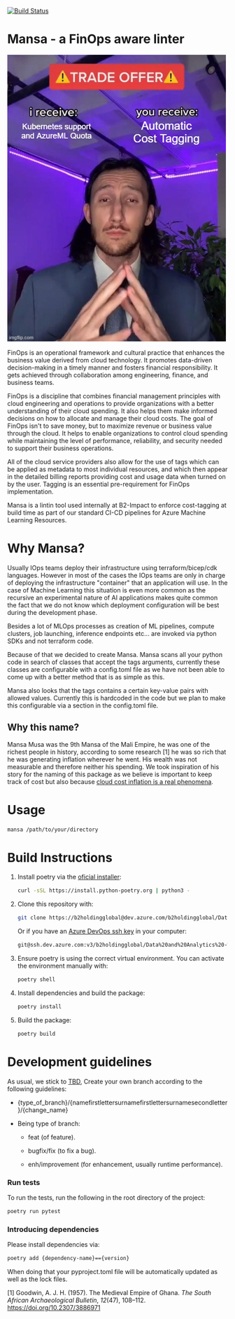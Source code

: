 [![Build Status](https://dev.azure.com/b2holdingglobal/Data%20and%20Analytics%20-%20Internal/_apis/build/status%2Fdna-mansa?branchName=main)](https://dev.azure.com/b2holdingglobal/Data%20and%20Analytics%20-%20Internal/_build/latest?definitionId=320&branchName=main)

# Mansa - a FinOps aware linter

![image.jpg](./docs/images/meme.jpg)

FinOps is an operational framework and cultural practice that enhances the business value derived from cloud technology. It promotes data-driven decision-making in a timely manner and fosters financial responsibility. It gets achieved through collaboration among engineering, finance, and business teams.

FinOps is a discipline that combines financial management principles with cloud engineering and operations to provide organizations with a better understanding of their cloud spending. It also helps them make informed decisions on how to allocate and manage their cloud costs. The goal of FinOps isn't to save money, but to maximize revenue or business value through the cloud. It helps to enable organizations to control cloud spending while maintaining the level of performance, reliability, and security needed to support their business operations.

All of the cloud service providers also allow for the use of tags which can be applied as metadata to most individual resources, and which then appear in the detailed billing reports providing cost and usage data when turned on by the user. Tagging is an essential pre-requirement for FinOps implementation.

Mansa is a lintin tool used internally at B2-Impact to enforce cost-tagging at build time as part of our standard CI-CD pipelines for Azure Machine Learning Resources.

# Why Mansa?

Usually IOps teams deploy their infrastructure using terraform/bicep/cdk languages. However in most of the cases the IOps teams are only in charge of deploying the infrastructure "container" that an application will use. In the case of Machine Learning this situation is even more common as the recursive an experimental nature of AI applications makes quite common the fact that we do not know which deployment configuration will be best during the development phase.

Besides a lot of MLOps processes as creation of ML pipelines, compute clusters, job launching, inference endpoints etc... are invoked via python SDKs and not terraform code.

Because of that we decided to create Mansa. Mansa scans all your python code in search of classes that accept the tags arguments, currently these classes are configurable with a config.toml file as we have not been able to come up with a better method that is as simple as this.

Mansa also looks that the tags contains a certain key-value pairs with allowed values. Currently this is hardcoded in the code but we plan to make this configurable via a section in the config.toml file.

## Why this name?

Mansa Musa was the 9th Mansa of the Mali Empire, he was one of the richest people in history, according to some research \[1\] he was so rich that he was generating inflation wherever he went. His wealth was not measurable and therefore neither his spending. We took inspiration of his story for the naming of this package as we believe is important to keep track of cost but also because [cloud cost inflation is a real phenomena](https://www.techtarget.com/searchcio/news/366570542/Cloud-costs-continue-to-rise-in-2024#:~:text=The%20cloud%20inflation%20trend%20looks,pattern%20of%20rising%20cloud%20costs.).

# Usage

``` bash
mansa /path/to/your/directory
```

# Build Instructions

1.  Install poetry via the [oficial installer](https://python-poetry.org/docs/#installing-with-the-official-installer):

    ``` bash
    curl -sSL https://install.python-poetry.org | python3 -
    ```

2.  Clone this repository with:

    ``` bash
    git clone https://b2holdingglobal@dev.azure.com/b2holdingglobal/Data%20and%20Analytics%20-%20Internal/_git/dna-mansa
    ```

    Or if you have an [Azure DevOps ssh key](https://learn.microsoft.com/en-us/azure/devops/repos/git/use-ssh-keys-to-authenticate?view=azure-devops) in your computer:

    ``` bash
    git@ssh.dev.azure.com:v3/b2holdingglobal/Data%20and%20Analytics%20-%20Internal/dna-mansa
    ```

3.  Ensure poetry is using the correct virtual environment. You can activate the environment manually with:

    ``` bash
    poetry shell
    ```

4.  Install dependencies and build the package:

    ``` bash
    poetry install
    ```

5.  Build the package:

    ``` bash
    poetry build
    ```

# Development guidelines

As usual, we stick to [TBD](https://trunkbaseddevelopment.com/), Create your own branch according to the following guidelines:

-   {type_of_branch}/{namefirstlettersurnamefirstlettersurnamesecondletter}/{change_name}

-   Being type of branch:

    -   feat (of feature).

    -   bugfix/fix (to fix a bug).

    -   enh/improvement (for enhancement, usually runtime performance).

### Run tests

To run the tests, run the following in the root directory of the project:

``` bash
poetry run pytest
```

### Introducing dependencies

Please install dependencies via:

``` bash
poetry add {dependency-name}=={version}
```

When doing that your pyproject.toml file will be automatically updated as well as the lock files.

\[1\] Goodwin, A. J. H. (1957). The Medieval Empire of Ghana. *The South African Archaeological Bulletin*, *12*(47), 108–112. https://doi.org/10.2307/3886971